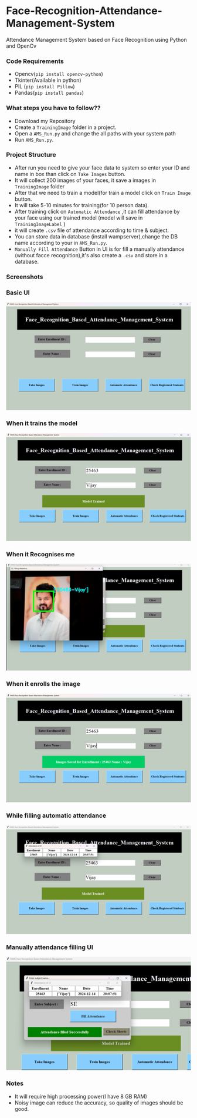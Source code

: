 # Face-Recognition-Attendance-Management-System
Attendance Management System based on Face Recognition using Python  and OpenCv  



### Code Requirements
- Opencv(`pip install opencv-python`)
- Tkinter(Available in python)
- PIL (`pip install Pillow`)
- Pandas(`pip install pandas`)

### What steps you have to follow??
- Download my Repository 
- Create a `TrainingImage` folder in a project.
- Open a `AMS_Run.py` and change the all paths with your system path
- Run `AMS_Run.py`.

### Project Structure

- After run you need to give your face data to system so enter your ID and name in box than click on `Take Images` button.
- It will collect 200 images of your faces, it save a images in `TrainingImage` folder
- After that we need to train a model(for train a model click on `Train Image` button.
- It will take 5-10 minutes for training(for 10 person data).
- After training click on `Automatic Attendance` ,it can fill attendance by your face using our trained model (model will save in `TrainingImageLabel` )
- it will create `.csv` file of attendance according to time & subject.
- You can store data in database (install wampserver),change the DB name according to your in `AMS_Run.py`.
- `Manually Fill Attendance` Button in UI is for fill a manually attendance (without facce recognition),it's also create a `.csv` and store in a database.

### Screenshots

### Basic UI
<img src="https://github.com/kusumashreedevaraju26-ux/Automatic_Face_Recognition_Attendence_System/blob/main/Screenshot_1.png">

### When it trains the model
<img src="https://github.com/kusumashreedevaraju26-ux/Automatic_Face_Recognition_Attendence_System/blob/main/Screenshot%202024-12-14%20200730.png">

### When it Recognises me
<img src="https://github.com/kusumashreedevaraju26-ux/Automatic_Face_Recognition_Attendence_System/blob/main/Screenshot%202024-12-14%20200812.png">

### When it enrolls the image
<img src="https://github.com/kusumashreedevaraju26-ux/Automatic_Face_Recognition_Attendence_System/blob/main/Screenshot%202024-12-14%20200542.png">

### While filling automatic attendance
<img src="https://github.com/kusumashreedevaraju26-ux/Automatic_Face_Recognition_Attendence_System/blob/main/Screenshot%202024-12-14%20200925.png">

### Manually attendance filling UI
<img src="https://github.com/kusumashreedevaraju26-ux/Automatic_Face_Recognition_Attendence_System/blob/main/Screenshot%202024-12-14%20200842.png">



### Notes
- It will require high processing power(I have 8 GB RAM)
- Noisy image can reduce the accuracy, so quality of images should be good.


